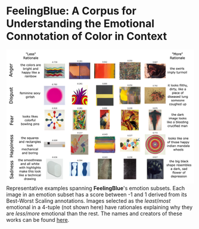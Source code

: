 # FeelingBlue: A Corpus for Understanding the Emotional Connotation of Color in Context

![FeelingBlue](fixtures/corpus_sample.png)
Representative examples spanning **FeelingBlue**'s emotion subsets. Each image in an emotion subset has a score between -1 and 1 derived from its Best-Worst Scaling annotations.  Images selected as the _least_/_most_ emotional in a 4-tuple (not shown here) have rationales explaining why they are _less_/_more_ emotional than the rest. The names and creators of these works can be found [here](https://github.com/amith-ananthram/feelingblue/fixtures/corpus_sample_artists.txt).